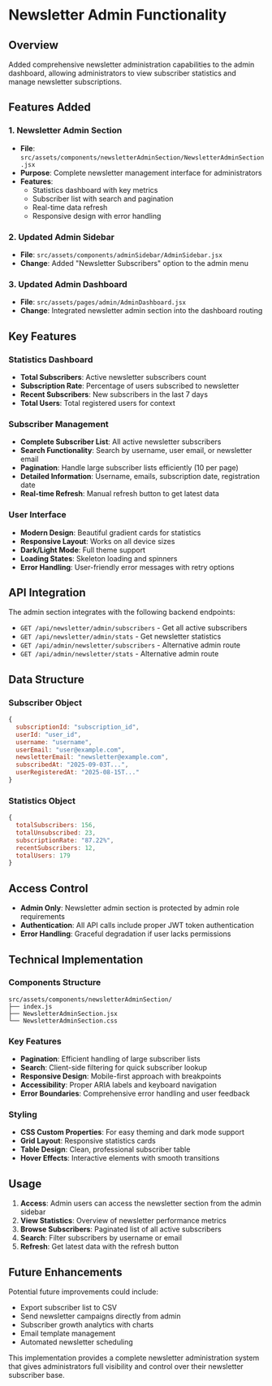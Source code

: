 # Newsletter Admin Functionality

## Overview

Added comprehensive newsletter administration capabilities to the admin dashboard, allowing administrators to view subscriber statistics and manage newsletter subscriptions.

## Features Added

### 1. Newsletter Admin Section

- **File**: `src/assets/components/newsletterAdminSection/NewsletterAdminSection.jsx`
- **Purpose**: Complete newsletter management interface for administrators
- **Features**:
  - Statistics dashboard with key metrics
  - Subscriber list with search and pagination
  - Real-time data refresh
  - Responsive design with error handling

### 2. Updated Admin Sidebar

- **File**: `src/assets/components/adminSidebar/AdminSidebar.jsx`
- **Change**: Added "Newsletter Subscribers" option to the admin menu

### 3. Updated Admin Dashboard

- **File**: `src/assets/pages/admin/AdminDashboard.jsx`
- **Change**: Integrated newsletter admin section into the dashboard routing

## Key Features

### Statistics Dashboard

- **Total Subscribers**: Active newsletter subscribers count
- **Subscription Rate**: Percentage of users subscribed to newsletter
- **Recent Subscribers**: New subscribers in the last 7 days
- **Total Users**: Total registered users for context

### Subscriber Management

- **Complete Subscriber List**: All active newsletter subscribers
- **Search Functionality**: Search by username, user email, or newsletter email
- **Pagination**: Handle large subscriber lists efficiently (10 per page)
- **Detailed Information**: Username, emails, subscription date, registration date
- **Real-time Refresh**: Manual refresh button to get latest data

### User Interface

- **Modern Design**: Beautiful gradient cards for statistics
- **Responsive Layout**: Works on all device sizes
- **Dark/Light Mode**: Full theme support
- **Loading States**: Skeleton loading and spinners
- **Error Handling**: User-friendly error messages with retry options

## API Integration

The admin section integrates with the following backend endpoints:

- `GET /api/newsletter/admin/subscribers` - Get all active subscribers
- `GET /api/newsletter/admin/stats` - Get newsletter statistics
- `GET /api/admin/newsletter/subscribers` - Alternative admin route
- `GET /api/admin/newsletter/stats` - Alternative admin route

## Data Structure

### Subscriber Object

```javascript
{
  subscriptionId: "subscription_id",
  userId: "user_id",
  username: "username",
  userEmail: "user@example.com",
  newsletterEmail: "newsletter@example.com",
  subscribedAt: "2025-09-03T...",
  userRegisteredAt: "2025-08-15T..."
}
```

### Statistics Object

```javascript
{
  totalSubscribers: 156,
  totalUnsubscribed: 23,
  subscriptionRate: "87.22%",
  recentSubscribers: 12,
  totalUsers: 179
}
```

## Access Control

- **Admin Only**: Newsletter admin section is protected by admin role requirements
- **Authentication**: All API calls include proper JWT token authentication
- **Error Handling**: Graceful degradation if user lacks permissions

## Technical Implementation

### Components Structure

```
src/assets/components/newsletterAdminSection/
├── index.js
├── NewsletterAdminSection.jsx
└── NewsletterAdminSection.css
```

### Key Features

- **Pagination**: Efficient handling of large subscriber lists
- **Search**: Client-side filtering for quick subscriber lookup
- **Responsive Design**: Mobile-first approach with breakpoints
- **Accessibility**: Proper ARIA labels and keyboard navigation
- **Error Boundaries**: Comprehensive error handling and user feedback

### Styling

- **CSS Custom Properties**: For easy theming and dark mode support
- **Grid Layout**: Responsive statistics cards
- **Table Design**: Clean, professional subscriber table
- **Hover Effects**: Interactive elements with smooth transitions

## Usage

1. **Access**: Admin users can access the newsletter section from the admin sidebar
2. **View Statistics**: Overview of newsletter performance metrics
3. **Browse Subscribers**: Paginated list of all active subscribers
4. **Search**: Filter subscribers by username or email
5. **Refresh**: Get latest data with the refresh button

## Future Enhancements

Potential future improvements could include:

- Export subscriber list to CSV
- Send newsletter campaigns directly from admin
- Subscriber growth analytics with charts
- Email template management
- Automated newsletter scheduling

This implementation provides a complete newsletter administration system that gives administrators full visibility and control over their newsletter subscriber base.
